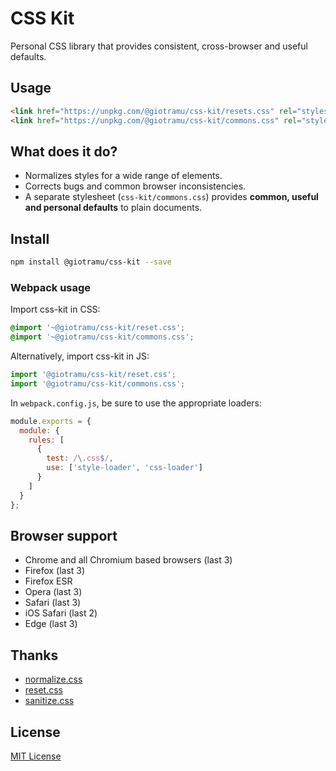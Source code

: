 # CSS Kit

Personal CSS library that provides consistent, cross-browser and useful defaults.

## Usage

```html
<link href="https://unpkg.com/@giotramu/css-kit/resets.css" rel="stylesheet" />
<link href="https://unpkg.com/@giotramu/css-kit/commons.css" rel="stylesheet" />
```

## What does it do?

- Normalizes styles for a wide range of elements.
- Corrects bugs and common browser inconsistencies.
- A separate stylesheet (`css-kit/commons.css`) provides **common, useful and personal defaults** to plain documents.

## Install

```sh
npm install @giotramu/css-kit --save
```

### Webpack usage

Import css-kit in CSS:

```css
@import '~@giotramu/css-kit/reset.css';
@import '~@giotramu/css-kit/commons.css';
```

Alternatively, import css-kit in JS:

```js
import '@giotramu/css-kit/reset.css';
import '@giotramu/css-kit/commons.css';
```

In `webpack.config.js`, be sure to use the appropriate loaders:

```js
module.exports = {
  module: {
    rules: [
      {
        test: /\.css$/,
        use: ['style-loader', 'css-loader']
      }
    ]
  }
};
```

## Browser support

- Chrome and all Chromium based browsers (last 3)
- Firefox (last 3)
- Firefox ESR
- Opera (last 3)
- Safari (last 3)
- iOS Safari (last 2)
- Edge (last 3)

## Thanks

- [normalize.css]
- [reset.css]
- [sanitize.css]

## License

[MIT License](./LICENSE)

<!---
  L I N K S
-->

[npm]: https://www.npmjs.com/package/@giotramu/css-kit
[npm-badge]: https://badgen.net/npm/v/@giotramu/css-kit?icon=npm&label=npm%20package
[ci]: https://github.com/giotramu/css-kit/actions
[ci-badge]: https://github.com/giotramu/css-kit/workflows/test%20and%20build/badge.svg?branch=master
[deps]: https://david-dm.org/giotramu/css-kit
[deps-badge]: https://badgen.net/david/dep/giotramu/css-kit
[devdeps]: https://david-dm.org/giotramu/css-kit?type=dev
[devdeps-badge]: https://badgen.net/david/dev/giotramu/css-kit
[normalize.css]: https://github.com/csstools/normalize.css
[reset.css]: http://meyerweb.com/eric/tools/css/reset
[sanitize.css]: https://github.com/csstools/sanitize.css
